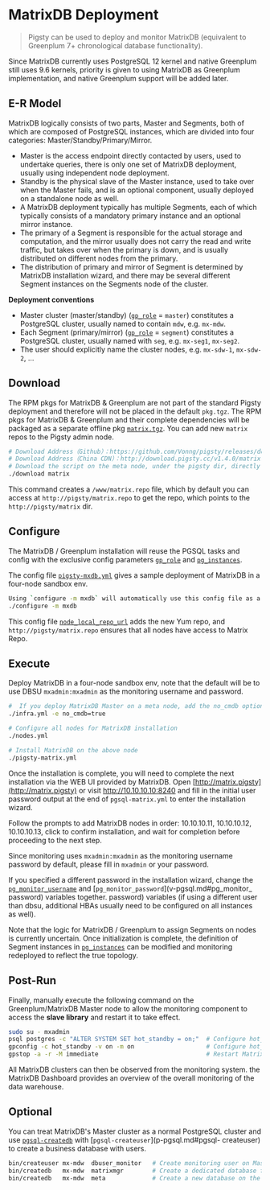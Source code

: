 # MatrixDB Deployment

> Pigsty can be used to deploy and monitor MatrixDB (equivalent to Greenplum 7+ chronological database functionality).

Since MatrixDB currently uses PostgreSQL 12 kernel and native Greenplum still uses 9.6 kernels, priority is given to using MatrixDB as Greenplum implementation, and native Greenplum support will be added later.



## E-R Model

MatrixDB logically consists of two parts, Master and Segments, both of which are composed of PostgreSQL instances, which are divided into four categories: Master/Standby/Primary/Mirror.

* Master is the access endpoint directly contacted by users, used to undertake queries, there is only one set of MatrixDB deployment, usually using independent node deployment.
* Standby is the physical slave of the Master instance, used to take over when the Master fails, and is an optional component, usually deployed on a standalone node as well.
* A MatrixDB deployment typically has multiple Segments, each of which typically consists of a mandatory primary instance and an optional mirror instance.
* The primary of a Segment is responsible for the actual storage and computation, and the mirror usually does not carry the read and write traffic, but takes over when the primary is down, and is usually distributed on different nodes from the primary.
* The distribution of primary and mirror of Segment is determined by MatrixDB installation wizard, and there may be several different Segment instances on the Segments node of the cluster.

**Deployment conventions**

* Master cluster (master/standby) ([`gp_role`](v-pgsql.md#gp_role) = `master`) constitutes a PostgreSQL cluster, usually named to contain `mdw`, e.g. `mx-mdw`.
* Each Segment (primary/mirror) ([`gp_role`](v-pgsql.md#gp_role) = `segment`) constitutes a PostgreSQL cluster, usually named with `seg`, e.g. `mx-seg1`, `mx-seg2`.
* The user should explicitly name the cluster nodes, e.g. `mx-sdw-1`, `mx-sdw-2`, ...



## Download

The RPM pkgs for MatrixDB & Greenplum are not part of the standard Pigsty deployment and therefore will not be placed in the default `pkg.tgz`.
The RPM pkgs for MatrixDB & Greenplum and their complete dependencies will be packaged as a separate offline pkg [`matrix.tgz`](https://github.com/Vonng/pigsty/releases/download/v1.4.0/matrix.tgz).
You can add new `matrix` repos to the Pigsty admin node.

```bash
# Download Address（Github）：https://github.com/Vonng/pigsty/releases/download/v1.4.0/matrix.tgz
# Download Address（China CDN）：http://download.pigsty.cc/v1.4.0/matrix.tgz
# Download the script on the meta node, under the pigsty dir, directly using the download matrix to download and unzip
./download matrix
```

This command creates a `/www/matrix.repo` file, which by default you can access at `http://pigsty/matrix.repo` to get the repo, which points to the `http://pigsty/matrix` dir.



## Configure

The MatrixDB / Greenplum installation will reuse the PGSQL tasks and config with the exclusive config parameters [`gp_role`](v-pgsql.md#gp_role) and [`pg_instances`](v-pgsql.md#pg_instances).

The config file [`pigsty-mxdb.yml`](https://github.com/Vonng/pigsty/blob/master/files/conf/pigsty-mxdb.yml) gives a sample deployment of MatrixDB in a four-node sandbox env.

```bash
Using `configure -m mxdb` will automatically use this config file as a template.
./configure -m mxdb
```

This config file [`node_local_repo_url`](v-nodes.md#node_local_repo_url) adds the new Yum repo, and `http://pigsty/matrix.repo` ensures that all nodes have access to Matrix Repo.




## Execute

Deploy MatrixDB in a four-node sandbox env, note that the default will be to use DBSU `mxadmin:mxadmin` as the monitoring username and password.

```bash
#  If you deploy MatrixDB Master on a meta node, add the no_cmdb option, otherwise just install it normally.
./infra.yml -e no_cmdb=true   

# Configure all nodes for MatrixDB installation
./nodes.yml

# Install MatrixDB on the above node
./pigsty-matrix.yml
```

Once the installation is complete, you will need to complete the next installation via the WEB UI provided by MatrixDB. Open [http://matrix.pigsty](http://matrix.pigsty) or visit http://10.10.10.10:8240 and fill in the initial user password output at the end of `pgsql-matrix.yml` to enter the installation wizard. 

Follow the prompts to add MatrixDB nodes in order: 10.10.10.11, 10.10.10.12, 10.10.10.13, click to confirm installation, and wait for completion before proceeding to the next step.

Since monitoring uses `mxadmin:mxadmin` as the monitoring username password by default, please fill in `mxadmin` or your password. 

If you specified a different password in the installation wizard, change the [`pg_monitor_username`](v-pgsql.md#pg_monitor_username) and [`pg_monitor_password`](v-pgsql.md#pg_monitor_ password) variables together. password) variables (if using a different user than dbsu, additional HBAs usually need to be configured on all instances as well).

Note that the logic for MatrixDB / Greenplum to assign Segments on nodes is currently uncertain. Once initialization is complete, the definition of Segment instances in [`pg_instances`](v-pgsql.md#pg_instances) can be modified and monitoring redeployed to reflect the true topology.



## Post-Run

Finally, manually execute the following command on the Greenplum/MatrixDB Master node to allow the monitoring component to access the **slave library** and restart it to take effect.

```bash
sudo su - mxadmin
psql postgres -c "ALTER SYSTEM SET hot_standby = on;"  # Configure hot_standby=on to allow queries from the library
gpconfig -c hot_standby -v on -m on                    # Configure hot_standby=on to allow queries from the library
gpstop -a -r -M immediate                              # Restart MatrixDB immediately to take effect
```

All MatrixDB clusters can then be observed from the monitoring system. the MatrixDB Dashboard provides an overview of the overall monitoring of the data warehouse.



## Optional

You can treat MatrixDB's Master cluster as a normal PostgreSQL cluster and use [`pgsql-createdb`](p-pgsql.md#pgsql-createdb) with [`pgsql-createuser`](p-pgsql.md#pgsql- createuser) to create a business database with users.

```bash
bin/createuser mx-mdw  dbuser_monitor   # Create monitoring user on Master
bin/createdb   mx-mdw  matrixmgr        # Create a dedicated database for monitoring on the Master
bin/createdb   mx-mdw  meta             # Create a new database on the Master
```




